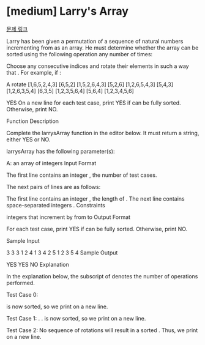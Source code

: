 # [medium] Larry's Array

[문제 링크](https://www.hackerrank.com/challenges/larrys-array/problem?isFullScreen=true)

Larry has been given a permutation of a sequence of natural numbers incrementing from  as an array. He must determine whether the array can be sorted using the following operation any number of times:

Choose any  consecutive indices and rotate their elements in such a way that .
For example, if :

A		rotate
[1,6,5,2,4,3]	[6,5,2]
[1,5,2,6,4,3]	[5,2,6]
[1,2,6,5,4,3]	[5,4,3]
[1,2,6,3,5,4]	[6,3,5]
[1,2,3,5,6,4]	[5,6,4]
[1,2,3,4,5,6]

YES
On a new line for each test case, print YES if  can be fully sorted. Otherwise, print NO.

Function Description

Complete the larrysArray function in the editor below. It must return a string, either YES or NO.

larrysArray has the following parameter(s):

A: an array of integers
Input Format

The first line contains an integer , the number of test cases.

The next  pairs of lines are as follows:

The first line contains an integer , the length of .
The next line contains  space-separated integers .
Constraints

integers that increment by  from  to
Output Format

For each test case, print YES if  can be fully sorted. Otherwise, print NO.

Sample Input

3
3
3 1 2
4
1 3 4 2
5
1 2 3 5 4
Sample Output

YES
YES
NO
Explanation

In the explanation below, the subscript of  denotes the number of operations performed.

Test Case 0:

is now sorted, so we print  on a new line.

Test Case 1:
.
.
is now sorted, so we print  on a new line.

Test Case 2:
No sequence of rotations will result in a sorted . Thus, we print  on a new line.